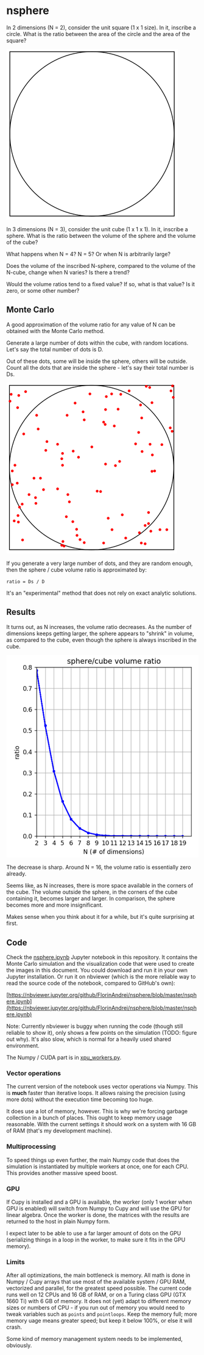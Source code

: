 # nsphere

In 2 dimensions (N = 2), consider the unit square (1 x 1 size). In it, inscribe a circle. What is the ratio between the area of the circle and the area of the square?

![empty slice](/images/empty_slice.png)

In 3 dimensions (N = 3), consider the unit cube (1 x 1 x 1). In it, inscribe a sphere. What is the ratio between the volume of the sphere and the volume of the cube?

What happens when N = 4? N = 5? Or when N is arbitrarily large?

Does the volume of the inscribed N-sphere, compared to the volume of the N-cube, change when N varies? Is there a trend?

Would the volume ratios tend to a fixed value? If so, what is that value? Is it zero, or some other number?

## Monte Carlo

A good approximation of the volume ratio for any value of N can be obtained with the Monte Carlo method.

Generate a large number of dots within the cube, with random locations. Let's say the total number of dots is D.

Out of these dots, some will be inside the sphere, others will be outside. Count all the dots that are inside the sphere - let's say their total number is Ds.

![slice with dots](/images/slice_with_dots.png)

If you generate a very large number of dots, and they are random enough, then the sphere / cube volume ratio is approximated by:

```
ratio = Ds / D
```

It's an "experimental" method that does not rely on exact analytic solutions.

## Results

It turns out, as N increases, the volume ratio decreases. As the number of dimensions keeps getting larger, the sphere appears to "shrink" in volume, as compared to the cube, even though the sphere is always inscribed in the cube.

![graph with ratios](/images/graph_with_ratios.png)

The decrease is sharp. Around N = 16, the volume ratio is essentially zero already.

Seems like, as N increases, there is more space available in the corners of the cube. The volume outside the sphere, in the corners of the cube containing it, becomes larger and larger. In comparison, the sphere becomes more and more insignificant.

Makes sense when you think about it for a while, but it's quite surprising at first.

## Code

Check the [nsphere.ipynb](https://github.com/FlorinAndrei/nsphere/blob/master/nsphere.ipynb) Jupyter notebook in this repository. It contains the Monte Carlo simulation and the visualization code that were used to create the images in this document. You could download and run it in your own Jupyter installation. Or run it on nbviewer (which is the more reliable way to read the source code of the notebook, compared to GitHub's own):

[https://nbviewer.jupyter.org/github/FlorinAndrei/nsphere/blob/master/nsphere.ipynb](https://nbviewer.jupyter.org/github/FlorinAndrei/nsphere/blob/master/nsphere.ipynb)

Note: Currently nbviewer is buggy when running the code (though still reliable to show it), only shows a few points on the simulation (TODO: figure out why). It's also slow, which is normal for a heavily used shared environment.

The Numpy / CUDA part is in [xpu_workers.py](https://github.com/FlorinAndrei/nsphere/blob/master/xpu_workers.py).

### Vector operations

The current version of the notebook uses vector operations via Numpy. This is **much** faster than iterative loops. It allows raising the precision (using more dots) without the execution time becoming too huge.

It does use a lot of memory, however. This is why we're forcing garbage collection in a bunch of places. This ought to keep memory usage reasonable. With the current settings it should work on a system with 16 GB of RAM (that's my development machine).

### Multiprocessing

To speed things up even further, the main Numpy code that does the simulation is instantiated by multiple workers at once, one for each CPU. This provides another massive speed boost.

### GPU

If Cupy is installed and a GPU is available, the worker (only 1 worker when GPU is enabled) will switch from Numpy to Cupy and will use the GPU for linear algebra. Once the worker is done, the matrices with the results are returned to the host in plain Numpy form.

I expect later to be able to use a far larger amount of dots on the GPU (serializing things in a loop in the worker, to make sure it fits in the GPU memory).

### Limits

After all optimizations, the main bottleneck is memory. All math is done in Numpy / Cupy arrays that use most of the available system / GPU RAM, vectorized and parallel, for the greatest speed possible. The current code runs well on 12 CPUs and 16 GB of RAM, or on a Turing class GPU (GTX 1660 Ti) with 6 GB of memory. It does not (yet) adapt to different memory sizes or numbers of CPU - if you run out of memory you would need to tweak variables such as `points` and `pointloops`. Keep the memory full; more memory uage means greater speed; but keep it below 100%, or else it will crash.

Some kind of memory management system needs to be implemented, obviously.
